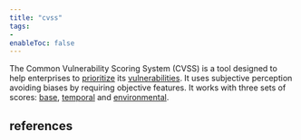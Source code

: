 ```yaml
---
title: "cvss"
tags:
- 
enableToc: false
---
```


The Common Vulnerability Scoring System (CVSS) is a tool designed to help enterprises to [prioritize](notes/vulnerability-prioritization.md) its [vulnerabilities](notes/vulnerability.md). It uses subjective perception avoiding biases by requiring objective features. It works with three sets of scores: [base](notes/base-scores.md), [temporal](notes/temporal-scores.md) and [environmental](notes/environmental-scores.md).

## references
